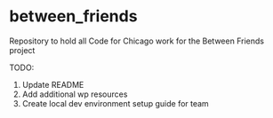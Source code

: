 # between_friends

Repository to hold all Code for Chicago work for the Between Friends project
 
TODO:
1. Update README
2. Add additional wp resources
3. Create local dev environment setup guide for team